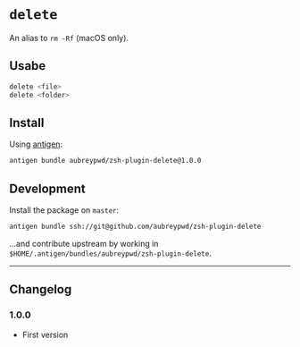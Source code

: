 # `delete`

An alias to `rm -Rf` (macOS only).

## Usabe

```bash
delete <file>
delete <folder>
```

## Install

Using [antigen](https://github.com/zsh-users/antigen):

```bash
antigen bundle aubreypwd/zsh-plugin-delete@1.0.0
```

## Development

Install the package on `master`:

```bash
antigen bundle ssh://git@github.com/aubreypwd/zsh-plugin-delete
```

...and contribute upstream by working in `$HOME/.antigen/bundles/aubreypwd/zsh-plugin-delete`.

---

## Changelog

### 1.0.0

- First version
